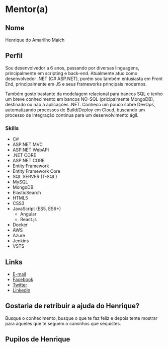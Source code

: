 # Mentor(a)

## Nome

Henrique do Amarilho Maich

## Perfil

Sou desenvolvedor a 6 anos, passando por diversas linguagens, principalmente em scripting e back-end. Atualmente atuo como desenvolvedor .NET (C# ASP.NET), porém sou também entusiasta em Front End, principalmente em JS e seus frameworks principais modernos. 

Também gosto bastante da modelagem relacional para bancos SQL e tenho um breve conhecimento em bancos NO-SQL (pricipalmente MongoDB), destinado ou não a aplicações .NET.
Conheco um pouco sobre DevOps, automatizando processos de Build/Deploy em Cloud, buscando um processo de integração continua para um desenvolvimento ágil.

### Skills

* C#
* ASP.NET MVC
* ASP.NET WebAPI
* .NET CORE
* ASP.NET CORE
* Entity Framework
* Entity Framework Core
* SQL SERVER (T-SQL)
* MySQL
* MongoDB
* ElasticSearch
* HTML5
* CSS3
* JavaScript (ES5, ES6+)
	* Angular
	* React.js
* Docker
* AWS
* Azure
* Jenkins
* VSTS

## Links

* [E-mail](hdamaich@gmail.com)
* [Facebook](https://www.facebook.com/henrique.maich)
* [Twitter](https://twitter.com/hdamaich)
* [LinkedIn](https://www.linkedin.com/in/henriquemaich/)

## Gostaria de retribuir a ajuda do Henrique?

Busque o conhecimento, busque o que te faz feliz e depois tente mostrar para aqueles que te seguem o caminhos que sequistes.

## Pupilos de Henrique

